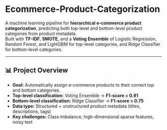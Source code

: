 # Ecommerce-Product-Categorization


A machine learning pipeline for **hierarchical e-commerce product categorization**, predicting both top-level and bottom-level product categories from product metadata.  
Built with **TF-IDF**, **SMOTE**, and a **Voting Ensemble** of Logistic Regression, Random Forest, and LightGBM for top-level categories, and Ridge Classifier for bottom-level categories.

---

## 📊 Project Overview
- **Goal:** Automatically assign e-commerce products to their correct top and bottom categories.
- **Top-level classification:** Voting Ensemble → **F1-score = 0.91**
- **Bottom-level classification:** Ridge Classifier → **F1-score = 0.75**
- **Data type:** Structured + unstructured product metadata (titles, descriptions, tags)
- **Key challenges:** Class imbalance, high-dimensional sparse features, noisy text

